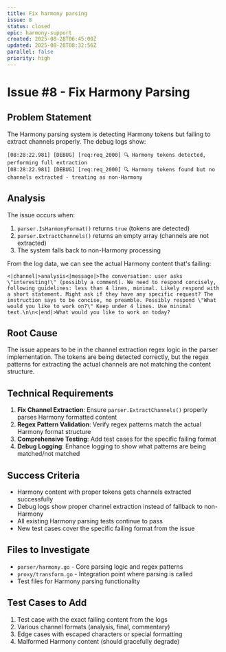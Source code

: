 ```yaml
---
title: Fix harmony parsing
issue: 8
status: closed
epic: harmony-support
created: 2025-08-28T06:45:00Z
updated: 2025-08-28T08:32:56Z
parallel: false
priority: high
---
```


# Issue #8 - Fix Harmony Parsing

## Problem Statement

The Harmony parsing system is detecting Harmony tokens but failing to extract channels properly. The debug logs show:

```
[08:28:22.981] [DEBUG] [req:req_2000] 🔍 Harmony tokens detected, performing full extraction
[08:28:22.981] [DEBUG] [req:req_2000] 🔍 Harmony tokens found but no channels extracted - treating as non-Harmony
```

## Analysis

The issue occurs when:
1. `parser.IsHarmonyFormat()` returns `true` (tokens are detected)
2. `parser.ExtractChannels()` returns an empty array (channels are not extracted)
3. The system falls back to non-Harmony processing

From the log data, we can see the actual Harmony content that's failing:
```
<|channel|>analysis<|message|>The conversation: user asks \"interesting!\" (possibly a comment). We need to respond concisely, following guidelines: less than 4 lines, minimal. Likely respond with a short statement. Might ask if they have any specific request? The instruction says to be concise, no preamble. Possibly respond \"What would you like to work on?\" Keep under 4 lines. Use minimal text.\n\n<|end|>What would you like to work on today?
```

## Root Cause

The issue appears to be in the channel extraction regex logic in the parser implementation. The tokens are being detected correctly, but the regex patterns for extracting the actual channels are not matching the content structure.

## Technical Requirements

1. **Fix Channel Extraction**: Ensure `parser.ExtractChannels()` properly parses Harmony formatted content
2. **Regex Pattern Validation**: Verify regex patterns match the actual Harmony format structure
3. **Comprehensive Testing**: Add test cases for the specific failing format
4. **Debug Logging**: Enhance logging to show what patterns are being matched/not matched

## Success Criteria

- Harmony content with proper tokens gets channels extracted successfully
- Debug logs show proper channel extraction instead of fallback to non-Harmony
- All existing Harmony parsing tests continue to pass
- New test cases cover the specific failing format from the issue

## Files to Investigate

- `parser/harmony.go` - Core parsing logic and regex patterns
- `proxy/transform.go` - Integration point where parsing is called
- Test files for Harmony parsing functionality

## Test Cases to Add

1. Test case with the exact failing content from the logs
2. Various channel formats (analysis, final, commentary)
3. Edge cases with escaped characters or special formatting
4. Malformed Harmony content (should gracefully degrade)